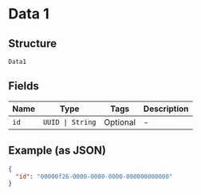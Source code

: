 
# Data 1

## Structure

`Data1`

## Fields

| Name | Type | Tags | Description |
|  --- | --- | --- | --- |
| `id` | `UUID \| String` | Optional | - |

## Example (as JSON)

```json
{
  "id": "00000f26-0000-0000-0000-000000000000"
}
```

